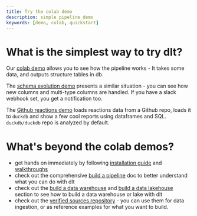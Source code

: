 ```yaml
---
title: Try the colab demo
description: simple pipeline demo
keywords: [demo, colab, quickstart]
---
```


# What is the simplest way to try dlt?

Our [colab demo](https://colab.research.google.com/drive/1NfSB1DpwbbHX9_t5vlalBTf13utwpMGx?usp=sharing) allows you to see how the pipeline works - It takes some data, and outputs structure tables in db.

The [schema evolution demo](https://colab.research.google.com/drive/1H6HKFi-U1V4p0afVucw_Jzv1oiFbH2bu#scrollTo=e4y4sQ78P_OM) presents a similar situation - you can see how new columns and multi-type columns are handled. If you have a slack webhook set, you get a notification too.

The [Github reactions demo](https://colab.research.google.com/drive/1BXvma_9R9MX8p_iSvHE4ebg90sUroty2#scrollTo=a3OcZolbaWGf) loads reactions data from a Github repo, loads it to `duckdb` and show a few cool reports using dataframes and SQL. `duckdb/duckdb` repo is analyzed by default.

# What's beyond the colab demos?
* get hands on immediately by following [installation guide](../reference/installation.mdx) and [walkthroughs](../walkthroughs/)
* check out the comprehensive [build a pipeline](build-a-data-pipeline.md) doc to better understand what you can do with dlt
* check out the [build a data warehouse](build-a-data-platform/building-data-warehouse.md) and [build a data lakehouse](build-a-data-platform/build-structured-data-lakehouse.md) section to see how to build a data warehouse or lake with dlt
* check out the [verified sources repository](https://github.com/dlt-hub/verified-sources)  - you can use them for data ingestion, or as reference examples for what you want to build.

